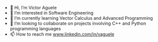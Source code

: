 - 👋 Hi, I’m Victor Aguele
- 👀 I’m interested in Software Engineering
- 🌱 I’m currently learning Vector Calculus and Advanced Programming
- 💞️ I’m looking to collaborate on projects involving C++ and Python programming languages
- 📫 How to reach me www.linkedin.com/in/vaguele 

<!---
vaguele/vaguele is a ✨ special ✨ repository because its `README.md` (this file) appears on your GitHub profile.
You can click the Preview link to take a look at your changes.
--->
